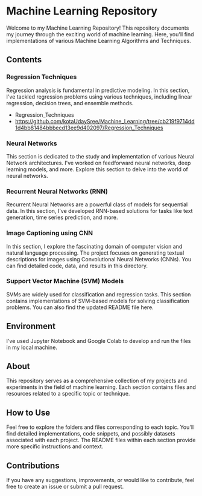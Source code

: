# Machine Learning Repository

Welcome to my Machine Learning Repository! This repository documents my journey through the exciting world of machine learning. Here, you'll find implementations of various Machine Learning Algorithms and Techniques.

## Contents

### Regression Techniques

Regression analysis is fundamental in predictive modeling. In this section, I've tackled regression problems using various techniques, including linear regression, decision trees, and ensemble methods.

- Regression_Techniques
- https://github.com/kotaUdaySree/Machine_Learning/tree/cb219f9714dd1d4bb81484bbbecd13ee9d402097/Regression_Techniques

### Neural Networks

This section is dedicated to the study and implementation of various Neural Network architectures. I've worked on feedforward neural networks, deep learning models, and more. Explore this section to delve into the world of neural networks.


### Recurrent Neural Networks (RNN)

Recurrent Neural Networks are a powerful class of models for sequential data. In this section, I've developed RNN-based solutions for tasks like text generation, time series prediction, and more.


### Image Captioning using CNN

In this section, I explore the fascinating domain of computer vision and natural language processing. The project focuses on generating textual descriptions for images using Convolutional Neural Networks (CNNs). You can find detailed code, data, and results in this directory.


### Support Vector Machine (SVM) Models

SVMs are widely used for classification and regression tasks. This section contains implementations of SVM-based models for solving classification problems. You can also find the updated README file here.


## Environment

I've used Jupyter Notebook and Google Colab to develop and run the files in my local machine.

## About

This repository serves as a comprehensive collection of my projects and experiments in the field of machine learning. Each section contains files and resources related to a specific topic or technique.

## How to Use

Feel free to explore the folders and files corresponding to each topic. You'll find detailed implementations, code snippets, and possibly datasets associated with each project. The README files within each section provide more specific instructions and context.

## Contributions

If you have any suggestions, improvements, or would like to contribute, feel free to create an issue or submit a pull request.

